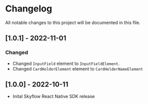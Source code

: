 # Changelog

All notable changes to this project will be documented in this file.

## [1.0.1] - 2022-11-01

### Changed

- Changed `InputField` element to `InputFieldElement`. 
- Changed `CardHolderElement` element to `CardHolderNameElement` 


## [1.0.0] - 2022-10-11

- Inital Skyflow React Native SDK release